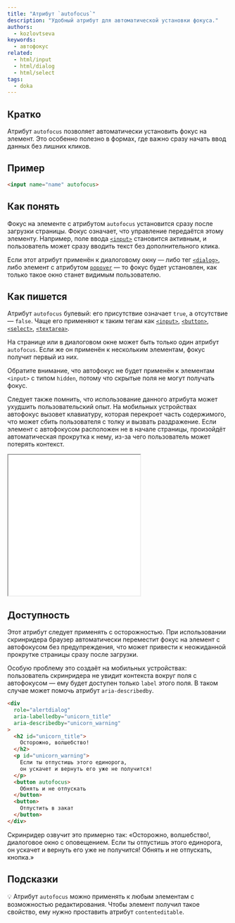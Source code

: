 ```yaml
---
title: "Атрибут `autofocus`"
description: "Удобный атрибут для автоматической установки фокуса."
authors:
  - kozlovtseva
keywords:
  - автофокус
related:
  - html/input
  - html/dialog
  - html/select
tags:
  - doka
---
```


## Кратко

Атрибут `autofocus` позволяет автоматически установить фокус на элемент. Это особенно полезно в формах, где важно сразу начать ввод данных без лишних кликов.

## Пример

```html
<input name="name" autofocus>
```

## Как понять

Фокус на элементе с атрибутом `autofocus` установится сразу после загрузки страницы. Фокус означает, что управление передаётся этому элементу. Например, поле ввода [`<input>`](/html/input/) становится активным, и пользователь может сразу вводить текст без дополнительного клика.

Если этот атрибут применён к диалоговому окну — либо тег [`<dialog>`](/html/dialog/), либо элемент с атрибутом [`popover`](/html/popover/) — то фокус будет установлен, как только такое окно станет видимым пользователю.

## Как пишется

Атрибут `autofocus` булевый: его присутствие означает `true`, а отсутствие — `false`. Чаще его применяют к таким тегам как [`<input>`](/html/input/), [`<button>`](/html/button/), [`<select>`](/html/select/), [`<textarea>`](/html/textarea/).

На странице или в диалоговом окне может быть только один атрибут `autofocus`. Если же он применён к нескольким элементам, фокус получит первый из них.

Обратите внимание, что автофокус не будет применён к элементам `<input>` с типом `hidden`, потому что скрытые поля не могут получать фокус.

Следует также помнить, что использование данного атрибута может ухудшить пользовательский опыт. На мобильных устройствах автофокус вызовет клавиатуру, которая перекроет часть содержимого, что может сбить пользователя с толку и вызвать раздражение. Если элемент с автофокусом расположен не в начале страницы, произойдёт автоматическая прокрутка к нему, из-за чего пользователь может потерять контекст.

<iframe title="Атрибут autofocus" src="demos/" height="320"></iframe>

## Доступность

Этот атрибут следует применять с осторожностью. При использовании скринридера браузер автоматически переместит фокус на элемент с автофокусом без предупреждения, что может привести к неожиданной прокрутке страницы сразу после загрузки.

Особую проблему это создаёт на мобильных устройствах: пользователь скринридера не увидит контекста вокруг поля с автофокусом — ему будет доступен только `label` этого поля. В таком случае может помочь атрибут `aria-describedby`.

```html
<div
  role="alertdialog"
  aria-labelledby="unicorn_title"
  aria-describedby="unicorn_warning"
>
  <h2 id="unicorn_title">
    Осторожно, волшебство!
  </h2>
  <p id="unicorn_warning">
    Если ты отпустишь этого единорога,
    он ускачет и вернуть его уже не получится!
  </p>
  <button autofocus>
    Обнять и не отпускать
  </button>
  <button>
    Отпустить в закат
  </button>
</div>
```

Скринридер озвучит это примерно так: «Осторожно, волшебство!, диалоговое окно с оповещением. Если ты отпустишь этого единорога, он ускачет и вернуть его уже не получится! Обнять и не отпускать, кнопка.»

## Подсказки

💡 Атрибут `autofocus` можно применять к любым элементам с возможностью редактирования. Чтобы элемент получил такое свойство, ему нужно проставить атрибут `contenteditable`.
